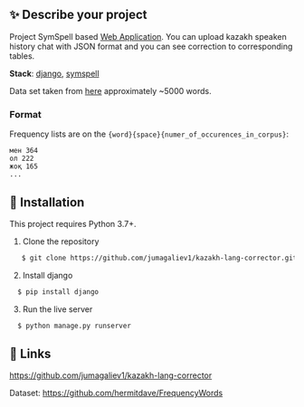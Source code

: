 ## :sparkles: Describe your project

Project SymSpell based [Web Application](https://github.com/jumagaliev1/kazakh-lang-corrector). You can upload kazakh speaken history chat with JSON format and you can see correction to corresponding tables.

**Stack**: [django](https://www.djangoproject.com), [symspell](https://github.com/wolfgarbe/SymSpell)

Data set taken from [here](https://github.com/hermitdave/FrequencyWords) approximately ~5000 words.
### Format 
Frequency lists are on the `{word}{space}{numer_of_occurences_in_corpus}`:
```
мен 364
ол 222
жоқ 165
...
```
## :rocket: Installation
This project requires Python 3.7+.
1. Clone the repository
```sh
   $ git clone https://github.com/jumagaliev1/kazakh-lang-corrector.git
```

2. Install django
```sh
  $ pip install django
```

3. Run the live server
```sh
  $ python manage.py runserver
```
## :page_facing_up: Links

https://github.com/jumagaliev1/kazakh-lang-corrector

Dataset: https://github.com/hermitdave/FrequencyWords
